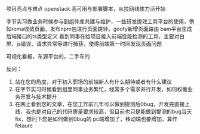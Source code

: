 
项目亮点与难点
openstack 高可用与部署脚本，从拉网线体力活开始

字节实习做业务时候参与到组件库共建与维护，一些研发提效工具平台的使用，例如roma收敛页面，发布npm包进行页面跳转，goofy新增页面路由
bam平台生成后端接口的ts类型定义
看到同事在给项目接入前端性能检测的工具，主要对白屏、js错误、请求异常等进行捕获，使得前端第一时间发现页面问题

可视化看板，车源平台的，二手车的

反问：
1. 站在您的角度，对于初入职场的前端新人有什么期待或者有什么建议
2. 在字节实习时候看到组里同事业务繁忙，经常多个需求并行开发，如何权衡业务开发与技术提升
3. 在网上看到您的文章，在您工作前几年可以做到提测后0bug，开发完直接上线，我也是对自己的代码质量要求较高，但目前也只是能做到提测的bug当天fix，想问下您是如何做到0bug的
pc端增加了，移动端也要增加，算作fetaure